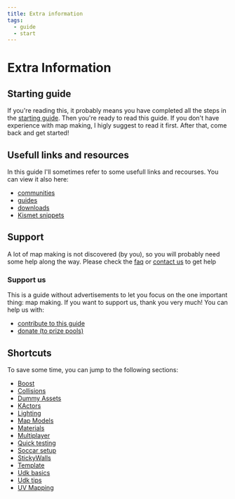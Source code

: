 ```yaml
---
title: Extra information
tags:
  - guide
  - start
---
```

# Extra Information

## Starting guide

If you're reading this, it probably means you have completed all the steps in the [starting guide](../beginner/ready). Then you're ready to read this guide. If you don't have experience with map making, I higly suggest to read it first. After that, come back and get started!

## Usefull links and resources

In this guide I'll sometimes refer to some usefull links and recourses. You can view it also here:

* [communities](../menu/communities)
* [guides](../menu/guides)
* [downloads](../menu/downloads)
* [Kismet snippets](https://github.com/RocketLeagueMapmaking/Kismet)


## Support

A lot of map making is not discovered (by you), so you will probably need some help along the way. Please check the [faq](../menu/faq) or [contact us](../menu/contact) to get help

### Support us

This is a guide without advertisements to let you focus on the one important thing: map making. If you want to support us, thank you very much! You can help us with:
* [contribute to this guide](../menu/contribute)
* [donate (to prize pools)](../menu/contribute)

## Shortcuts <Badge text="beta" type="warning"/>

To save some time, you can jump to the following sections:
* [Boost](boost)
* [Collisions](collidable_collisions)
* [Dummy Assets](dummy_asssets)
* [KActors](KActors)
* [Lighting](lighting)
* [Map Models]()
* [Materials](materials)
* [Multiplayer](playing)
* [Quick testing](rapid_test)
* [Soccar setup]()
* [StickyWalls](../beginner/sticky-walls)
* [Template]()
* [Udk basics](../beginner/udk_intro)
* [Udk tips](owl)
* [UV Mapping](../modeling/uv)

